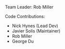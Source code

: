 Team Leader:
  Rob Miller

Code Contributions:
  * Nick Hynes (Lead Dev)
  * Javier Solis (Maintainer)
  * Rob Miller
  * George Du


